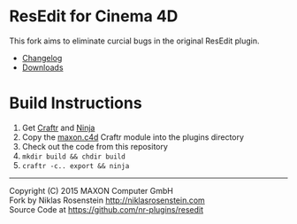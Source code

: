 # ResEdit for Cinema 4D

This fork aims to eliminate curcial bugs in the original ResEdit plugin.

- [Changelog][Milestones]
- [Downloads][Releases]

# Build Instructions

1. Get [Craftr][] and [Ninja][]
2. Copy the [maxon.c4d][] Craftr module into the plugins directory
3. Check out the code from this repository
4. `mkdir build && chdir build`
5. `craftr -c.. export && ninja`

  [Releases]: https://github.com/nr-plugins/resedit/releases
  [Milestones]: https://github.com/nr-plugins/resedit/milestones?state=closed
  [Craftr]: https://github.com/craftr-build/craftr
  [Ninja]: https://github.com/martine/ninja
  [maxon.c4d]: https://github.com/craftr-build/maxon.c4d

----

Copyright (C) 2015 MAXON Computer GmbH  
Fork by Niklas Rosenstein  http://niklasrosenstein.com  
Source Code at  https://github.com/nr-plugins/resedit

